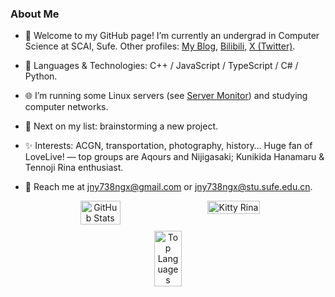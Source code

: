 ### About Me

- 👋 Welcome to my GitHub page! I’m currently an undergrad in Computer Science at SCAI, Sufe. Other profiles: [My Blog](https://blog.738ngx.site/), [Bilibili](https://space.bilibili.com/115446986), [X (Twitter)](https://twitter.com/jny738ngx).

- 📝 Languages & Technologies: C++ / JavaScript / TypeScript / C# / Python.

- 🌐 I’m running some Linux servers (see [Server Monitor](https://monitor.738ngx.site/)) and studying computer networks.

- 🌱 Next on my list: brainstorming a new project.

- ✨ Interests: ACGN, transportation, photography, history…  Huge fan of LoveLive! — top groups are Aqours and Nijigasaki; Kunikida Hanamaru & Tennoji Rina enthusiast.

- 📧 Reach me at [jny738ngx@gmail.com](mailto:jny738ngx@gmail.com) or [jny738ngx@stu.sufe.edu.cn](mailto:jny738ngx@stu.sufe.edu.cn).

<div align="center">
  <div
    style="
      display: flex;
      flex-wrap: wrap;
      justify-content: center;
      align-items: flex-start;
      gap: 10px;
      max-width: 100%;
    "
  >
    <img
      src="https://github-readme-stats.vercel.app/api?username=738NGX&hide_rank=true&show_icons=true&include_all_commits=true&theme=transparent"
      alt="GitHub Stats"
      style="width: 32%; min-width: 200px; height: auto;"
    >
    <img
      src="./630UR-Tennoji-Rina-I-Feel-Really-Happy-Right-Now-Kitty-Rina-b2Goqr.png"
      alt="Kitty Rina"
      style="width: 41%; min-width: 200px; height: auto; border-radius: 10px;"
    >
    <img
      src="https://github-readme-stats.vercel.app/api/top-langs/?username=738NGX&theme=transparent"
      alt="Top Languages"
      style="width: 22%; min-width: 200px; height: auto;"
    >
  </div>
</div>

